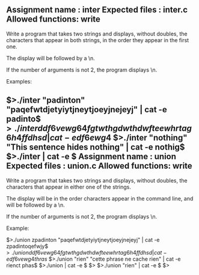 Assignment name  : inter
Expected files   : inter.c
Allowed functions: write
--------------------------------------------------------------------------------

Write a program that takes two strings and displays, without doubles, the
characters that appear in both strings, in the order they appear in the first
one.

The display will be followed by a \n.

If the number of arguments is not 2, the program displays \n.

Examples:

$>./inter "padinton" "paqefwtdjetyiytjneytjoeyjnejeyj" | cat -e
padinto$
$>./inter ddf6vewg64f gtwthgdwthdwfteewhrtag6h4ffdhsd | cat -e
df6ewg4$
$>./inter "nothing" "This sentence hides nothing" | cat -e
nothig$
$>./inter | cat -e
$
Assignment name  : union
Expected files   : union.c
Allowed functions: write
--------------------------------------------------------------------------------

Write a program that takes two strings and displays, without doubles, the
characters that appear in either one of the strings.

The display will be in the order characters appear in the command line, and
will be followed by a \n.

If the number of arguments is not 2, the program displays \n.

Example:

$>./union zpadinton "paqefwtdjetyiytjneytjoeyjnejeyj" | cat -e
zpadintoqefwjy$
$>./union ddf6vewg64f gtwthgdwthdwfteewhrtag6h4ffdhsd | cat -e
df6vewg4thras$
$>./union "rien" "cette phrase ne cache rien" | cat -e
rienct phas$
$>./union | cat -e
$
$>
$>./union "rien" | cat -e
$
$>
